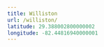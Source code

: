 ```yaml
---
title: Williston
url: /williston/
latitude: 29.388002800000002
longitude: -82.44816940000001
---
```

